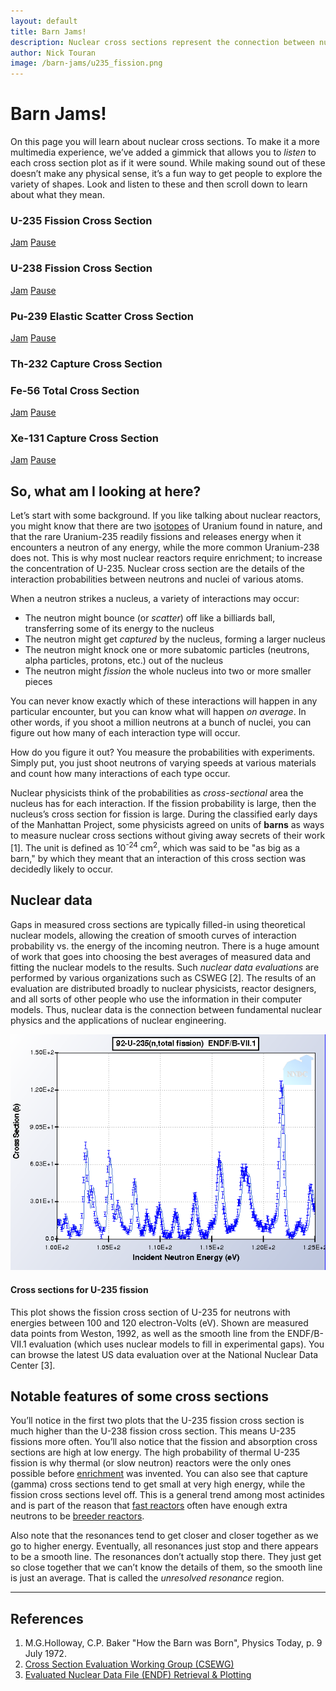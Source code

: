 ```yaml
---
layout: default
title: Barn Jams!
description: Nuclear cross sections represent the connection between nuclear physics and nuclear engineering. Learn about them here, and listen to them!
author: Nick Touran
image: /barn-jams/u235_fission.png
---
```


<div class="row">
<div class="col-md-8" markdown="1">

# Barn Jams!
On this page you will learn about nuclear cross sections. To make it a more
multimedia experience, we&rsquo;ve added a gimmick that allows you to
<em>listen</em> to each cross section plot as if it were sound. While making
sound out of these doesn&rsquo;t make any physical sense, it&rsquo;s a fun way
to get people to explore the variety of shapes. Look and listen to these and
then scroll down to learn about what they mean.
</div></div>

<div class="row">
<div class="col-md-6">
<h3>U-235 Fission Cross Section</h3>
<canvas id="u235_fission_canvas" width="800" height="600" onclick="startJam('u235_fission', 0.3846, 0.6923);"></canvas>
<audio id="u235_fission_audio">
<source src="/barn-jams/u235_fission.log.mp3" type="audio/mpeg">
<source src="/barn-jams/u235_fission.log.wav.ogg" type="audio/ogg">
Your browser does not support the audio element.
</audio> 
<div>
<a href="javascript:void(0)" onclick="startJam('u235_fission', 0.3846, 0.6923);" class="btn btn-primary" role="button">Jam</a> 
<a href="javascript:void(0)" onclick="document.getElementById('u235_fission_audio').pause()" class="btn btn-default" role="button">Pause</a> 

</div> 

</div>
<div class="col-md-6">
<h3>U-238 Fission Cross Section</h3>
<canvas id="u238_fission_canvas" width="800" height="600" onclick="startJam('u238_fission', 0.4615, 0.8461);" ></canvas>
<audio id="u238_fission_audio">
<source src="/barn-jams/u238_fission.log.mp3" type="audio/mpeg">
<source src="/barn-jams/u238_fission.log.wav.ogg" type="audio/ogg">
Your browser does not support the audio element.
</audio> 
<div>
<a href="javascript:void(0)" onclick="startJam('u238_fission', 0.4615, 0.8461);" class="btn btn-primary" role="button">Jam</a> 
<a href="javascript:void(0)" onclick="document.getElementById('u238_fission_audio').pause()" class="btn btn-default" role="button">Pause</a> 
</div> 
</div>
</div>
<div class="row">
<div class="col-md-6">
<h3>Pu-239 Elastic Scatter Cross Section</h3>
<canvas id="pu239_elastic_canvas" width="800" height="600" onclick="startJam('pu239_elastic', 0.4383, 0.6923);"></canvas>
<audio id="pu239_elastic_audio">
<source src="/barn-jams/pu239_elastic.log.mp3" type="audio/mpeg">
<source src="/barn-jams/pu239_elastic.log.wav.ogg" type="audio/ogg">
Your browser does not support the audio element.
</audio> 
<div>
<a href="javascript:void(0)" onclick="startJam('pu239_elastic', 0.4383, 0.6923);" class="btn btn-primary" role="button">Jam</a> 
<a href="javascript:void(0)" onclick="document.getElementById('pu239_elastic_audio').pause()" class="btn btn-default" role="button">Pause</a> 

</div> 

</div>

<div class="col-md-6">
<h3>Th-232 Capture Cross Section</h3>
<canvas id="th232_gamma_canvas" onclick="startJam('th232_gamma', 0.4615, 0.6923);" width="800" height="600"></canvas>
<audio id="th232_gamma_audio">
<source src="/barn-jams/th232_gamma.log.mp3" type="audio/mpeg">
<source src="/barn-jams/th232_gamma.log.wav.ogg" type="audio/ogg">

Your browser does not support the audio element.
</audio> 
<div>
<a href="javascript:void(0)" onclick="startJam('th232_gamma', 0.4615, 0.6923);" class="btn btn-primary" role="button">Jam</a> 
<a href="javascript:void(0)" onclick="document.getElementById('th232_gamma_audio').pause()" class="btn btn-default" role="button">Pause</a> 
</div> 
</div>
</div>

<div class="row">
<div class="col-md-6">

<h3>Fe-56 Total Cross Section</h3>
<canvas id="fe56_total_canvas" width="800" height="600" onclick="startJam('fe56_total', 0.6428, 0.8571);"></canvas>
<audio id="fe56_total_audio">
<source src="/barn-jams/fe56_total.log.mp3" type="audio/mpeg">
<source src="/barn-jams/fe56_total.log.wav.ogg" type="audio/ogg">
Your browser does not support the audio element.
</audio> 
<div>
<a href="javascript:void(0)" onclick="startJam('fe56_total', 0.6428, 0.8571);" class="btn btn-primary" role="button">Jam</a> 
<a href="javascript:void(0)" onclick="document.getElementById('fe56_total_audio').pause()" class="btn btn-default" role="button">Pause</a> 

</div> 


</div>

<div class="col-md-6">
<h3>Xe-131 Capture Cross Section</h3>
<canvas id="xe131_gamma_canvas" onclick="startJam('xe131_gamma', 0.3846, 0.6923);" width="800" height="600"></canvas>
<audio id="xe131_gamma_audio">
<source src="/barn-jams/xe131_gamma.log.mp3" type="audio/mpeg">
<source src="/barn-jams/xe131_gamma.log.wav.ogg" type="audio/ogg"/>
Your browser does not support the audio element.
</audio> 
<div>
<a href="javascript:void(0)" onclick="startJam('xe131_gamma', 0.3846, 0.6923);" class="btn btn-primary" role="button">Jam</a> 
<a href="javascript:void(0)" onclick="document.getElementById('xe131_gamma_audio').pause()" class="btn btn-default" role="button">Pause</a> 
</div> 
</div>
</div>

<div class="row">
<div class="col-md-8" markdown="1">

## So, what am I looking at here?
Let&rsquo;s start with some background. If you like talking about nuclear
reactors, you might know that there are two <a
href="{% link isotopes.md %}">isotopes</a> of Uranium found in nature, and that
the rare Uranium-235 readily fissions and releases energy when it encounters a
neutron of any energy, while the more common Uranium-238 does not. This is why
most nuclear reactors require enrichment; to increase the concentration of
U-235. Nuclear cross section are the details of the interaction probabilities
between neutrons and nuclei of various atoms. 

When a neutron strikes a nucleus, a variety of interactions may occur:
<ul> 
<li>The neutron might bounce (or <em>scatter</em>) off like a billiards ball, transferring some of its energy to the nucleus</li>
<li>The neutron might get <em>captured</em> by the nucleus, forming a larger nucleus</li>
<li>The neutron might knock one or more subatomic particles (neutrons, alpha particles, protons, etc.) out of the nucleus</li>
<li>The neutron might <em>fission</em> the whole nucleus into two or more smaller pieces</li>
</ul>

You can never know exactly which of these interactions will happen in any
particular encounter, but you can know what will happen <em>on average</em>. In
other words, if you shoot a million neutrons at a bunch of nuclei, you can
figure out how many of each interaction type will occur. 

How do you figure it out? You measure the probabilities with experiments.
Simply put, you just shoot neutrons of varying speeds at various materials and
count how many interactions of each type occur. 

Nuclear physicists think of the probabilities as <em>cross-sectional</em> area
the nucleus has for each interaction. If the fission probability is large, then
the nucleus&rsquo;s cross section for fission is large. During the classified
early days of the Manhattan Project, some physicists agreed on units of
<strong>barns</strong> as ways to measure nuclear cross sections without giving
away secrets of their work [1]. The unit is defined as 10<sup>-24</sup>
cm<sup>2</sup>, which was said to be &quot;as big as a barn,&quot; by which
they meant that an interaction of this cross section was decidedly likely to
occur. 

## Nuclear data
Gaps in measured cross sections are typically filled-in using theoretical
nuclear models, allowing the creation of smooth curves of interaction
probability vs. the energy of the incoming neutron. There is a huge amount of
work that goes into choosing the best averages of measured data and fitting the
nuclear models to the results. Such <em>nuclear data evaluations</em> are
performed by various organizations such as CSWEG [2]. The results of an
evaluation are distributed broadly to nuclear physicists, reactor designers,
and all sorts of other people who use the information in their computer models.
Thus, nuclear data is the connection between fundamental nuclear physics and
the applications of nuclear engineering.  
<div class="thumbnail">
<img src="/barn-jams/u235_w_experiments.png" alt="U235 n,fis w/data">
<div class="caption">
<h4>Cross sections for U-235 fission</h4>
This plot shows the fission cross section of U-235 for neutrons with energies
between 100 and 120 electron-Volts (eV). Shown are measured data points from
Weston, 1992, as well as the smooth line from the ENDF/B-VII.1 evaluation
(which uses nuclear models to fill in experimental gaps). You can browse the
latest US data evaluation over at the National Nuclear Data Center [3]. 
</div>
</div>


## Notable features of some cross sections
You&rsquo;ll notice in the first two plots that the U-235 fission cross section
is much higher than the U-238 fission cross section. This means U-235 fissions
more often. You&rsquo;ll also notice that the fission and absorption cross
sections are high at low energy. The high probability of thermal U-235 fission
is why thermal (or slow neutron) reactors were the only ones possible before <a
href="{% link isotopes.md %}#enrichment">enrichment</a> was invented. You can
also see that capture (gamma) cross sections tend to get small at very high
energy, while the fission cross sections level off. This is a general trend
among most actinides and is part of the reason that <a
href="{% link fast-reactor.md %}">fast reactors</a> often have enough extra
neutrons to be <a href="{% link recycling.md %}">breeder reactors</a>. 

Also note that the resonances tend to get closer and closer together as we go
to higher energy. Eventually, all resonances just stop and there appears to be
a smooth line. The resonances don&rsquo;t actually stop there. They just get so
close together that we can&rsquo;t know the details of them, so the smooth line
is just an average. That is called the <em>unresolved resonance</em> region.

<hr />
<h2>References</h2>
<ol>
<li> M.G.Holloway, C.P. Baker &quot;How the Barn was Born&quot;, Physics Today, p. 9 July 1972.</li>
<li><a href="http://www.nndc.bnl.gov/csewg/">Cross Section Evaluation Working Group (CSEWG)</a></li>
<li><a href="http://www.nndc.bnl.gov/sigma/">Evaluated Nuclear Data File (ENDF) Retrieval &amp; Plotting</a></li>
</ol>

</div>
</div>

<script>
	  var xss = ["fe56_total", "u238_fission", "pu239_elastic","th232_gamma","xe131_gamma", "u235_fission"];
	  var id;
	  var canvas;
	  var context;
	  var cat;
	  for (index=0;index<xss.length;index++){
		  id = xss[index]+"_canvas";
		  canvas = document.getElementById(id);
		  context = canvas.getContext("2d");
		  cat = new Image();
		  
		  cat.onload = (function(img, ctx) {
			  //http://stackoverflow.com/questions/7641588/if-i-load-multiple-images-with-the-for-loop-do-i-only-need-one-img-onload-funct
			return function(){
				ctx.drawImage(img, 0, 0, canvas.width, canvas.height);
			}
		})(cat, context);
		cat.src = "/barn-jams/"+xss[index]+".png";
	  }
</script>


<script>
	window.requestAnimFrame = (function(callback) {
        return window.requestAnimationFrame || window.webkitRequestAnimationFrame || window.mozRequestAnimationFrame || window.oRequestAnimationFrame || window.msRequestAnimationFrame ||
        function(callback) {
          window.setTimeout(callback, 1000 / 60);
        };
      })();
      
function startJam(name, minFrac, maxFrac) {
  var canvas = document.getElementById(name+"_canvas");
  var context = canvas.getContext("2d");
  var audio = document.getElementById(name+"_audio");
  audio.play();
  var image = new Image();
  image.src = "/barn-jams/"+name+".png";
  requestAnimFrame( function() {animate(canvas, context, audio, image, minFrac, maxFrac);} );
  };
  
function animate(canvas, context, audio, image, minFrac, maxFrac) {
	var leftFrac = 0.125;
	var rightFrac = 0.9
	var plotWidth = (rightFrac - leftFrac)*canvas.width;
	var windowWidth = (maxFrac - minFrac)*plotWidth;
	var leftX = canvas.width*0.125 + plotWidth*minFrac;
	var x = audio.currentTime/audio.duration * windowWidth + leftX;
    context.clearRect(0, 0, canvas.width, canvas.height);
    context.drawImage(image, 0, 0, canvas.width, canvas.height);
    context.beginPath();
    context.moveTo(x, canvas.height*0.1);
    context.lineTo(x, canvas.height*0.9);
	context.strokeStyle = "#333";
	context.stroke();
	if(audio.currentTime != audio.duration){
	requestAnimFrame( function() {animate(canvas, context, audio, image, minFrac, maxFrac);} );
	}
	
  
};
</script>
    
